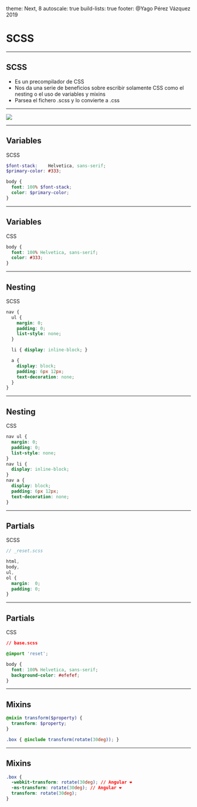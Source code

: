theme: Next, 8
autoscale: true
build-lists: true
footer: @Yago Pérez Vázquez 2019

# SCSS

---

## SCSS

- Es un precompilador de CSS
- Nos da una serie de beneficios sobre escribir solamente CSS como el nesting o el uso de variables y mixins
- Parsea el fichero .scss y lo convierte a .css

---

![](https://media.giphy.com/media/QeIemzJ8zzakE/giphy.gif)

---

## Variables

SCSS

```scss
$font-stack:    Helvetica, sans-serif;
$primary-color: #333;

body {
  font: 100% $font-stack;
  color: $primary-color;
}
```

---

## Variables

CSS

```css
body {
  font: 100% Helvetica, sans-serif;
  color: #333;
}
```

---

## Nesting

SCSS

```scss
nav {
  ul {
    margin: 0;
    padding: 0;
    list-style: none;
  }

  li { display: inline-block; }

  a {
    display: block;
    padding: 6px 12px;
    text-decoration: none;
  }
}
```

---

## Nesting

CSS

```css
nav ul {
  margin: 0;
  padding: 0;
  list-style: none;
}
nav li {
  display: inline-block;
}
nav a {
  display: block;
  padding: 6px 12px;
  text-decoration: none;
}
```

---

## Partials

SCSS

```scss
// _reset.scss

html,
body,
ul,
ol {
  margin:  0;
  padding: 0;
}
```

---

## Partials

CSS

```css
// base.scss

@import 'reset';

body {
  font: 100% Helvetica, sans-serif;
  background-color: #efefef;
}
```

---

## Mixins

```scss
@mixin transform($property) {
  transform: $property;
}

.box { @include transform(rotate(30deg)); }
```

---

## Mixins

```css
.box {
  -webkit-transform: rotate(30deg); // Angular ❤️
  -ms-transform: rotate(30deg); // Angular ❤️
  transform: rotate(30deg);
}
```

